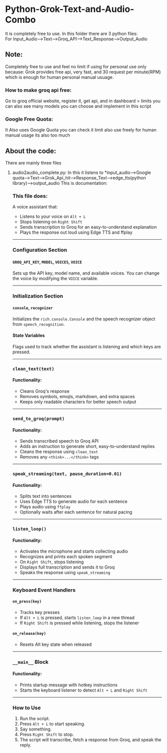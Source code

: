 # Python-Grok-Text-and-Audio-Combo
It is completely free to use. In this folder there are 3 python files:  
For Input_Audio-->Text-->Groq_API-->Text_Response-->Output_Audio 

## Note:
Completely free to use and feel no limit if using for personal use only because:
Grok provides free api, very fast, and 30 request per minute(RPM) which is enough for human personal manual usuage. 

### How to make groq api free:
Go to groq official website, register it, get api, and in dashboard > limits you can also see many models you can choose and implement in this script

### Google Free Quota:
It Also uses Google Quota you can check it limit also use freely for human manual usage its also too much 

## About the code:

There are mainly three files 
1. audio2audio_complete.py: In this it listens to  *input_audio-->Google quota-->Text-->Grok_Api_hit-->Response_Text-->edge_tts(python library)-->output_audio
   This is documentation:

   ### This file does:
   
   A voice assistant that:
   - Listens to your voice on `Alt + L`
   - Stops listening on `Right Shift`
   - Sends transcription to Groq for an easy-to-understand explanation
   - Plays the response out loud using Edge TTS and ffplay
   
   ---
   
   ### Configuration Section
   
   #### `GROQ_API_KEY`, `MODEL`, `VOICES`, `VOICE`
   
   Sets up the API key, model name, and available voices. You can change the voice by modifying the `VOICE` variable.
   
   ---
   
   ### Initialization Section
   
   #### `console`, `recognizer`
   
   Initializes the `rich.console.Console` and the speech recognizer object from `speech_recognition`.
   
   #### State Variables
   
   Flags used to track whether the assistant is listening and which keys are pressed.
   
   ---
   
   ### `clean_text(text)`
   
   #### Functionality:
   - Cleans Groq's response
   - Removes symbols, emojis, markdown, and extra spaces
   - Keeps only readable characters for better speech output
   
   ---
   
   ### `send_to_groq(prompt)`
   
   #### Functionality:
   - Sends transcribed speech to Groq API
   - Adds an instruction to generate short, easy-to-understand replies
   - Cleans the response using `clean_text`
   - Removes any `<think>...</think>` tags
   
   ---
   
   ### `speak_streaming(text, pause_duration=0.01)`
   
   #### Functionality:
   - Splits text into sentences
   - Uses Edge TTS to generate audio for each sentence
   - Plays audio using `ffplay`
   - Optionally waits after each sentence for natural pacing
   
   ---
   
   ### `listen_loop()`
   
   #### Functionality:
   - Activates the microphone and starts collecting audio
   - Recognizes and prints each spoken segment
   - On `Right Shift`, stops listening
   - Displays full transcription and sends it to Groq
   - Speaks the response using `speak_streaming`
   
   ---
   
   ### Keyboard Event Handlers
   
   #### `on_press(key)`
   
   - Tracks key presses
   - If `Alt + L` is pressed, starts `listen_loop` in a new thread
   - If `Right Shift` is pressed while listening, stops the listener
   
   #### `on_release(key)`
   
   - Resets Alt key state when released
   
   ---
   
   ### `__main__` Block
   
   #### Functionality:
   - Prints startup message with hotkey instructions
   - Starts the keyboard listener to detect `Alt + L` and `Right Shift`
   
   ---
   
   ### How to Use
   
   1. Run the script.
   2. Press `Alt + L` to start speaking.
   3. Say something.
   4. Press `Right Shift` to stop.
   5. The script will transcribe, fetch a response from Groq, and speak the reply.

